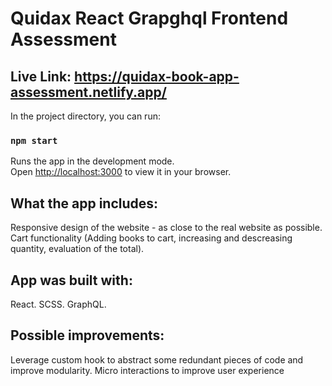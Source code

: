 # Quidax React Grapghql Frontend Assessment



## Live Link: https://quidax-book-app-assessment.netlify.app/

In the project directory, you can run:

### `npm start`

Runs the app in the development mode.\
Open [http://localhost:3000](http://localhost:3000) to view it in your browser.



## What the app includes:
Responsive design of the website - as close to the real website as possible.  
Cart functionality (Adding books to cart, increasing and descreasing quantity, evaluation of the total).

## App was built with:
React. 
SCSS.
GraphQL. 


## Possible improvements:  
Leverage custom hook to abstract some redundant pieces of code and improve modularity. 
Micro interactions to improve user experience






